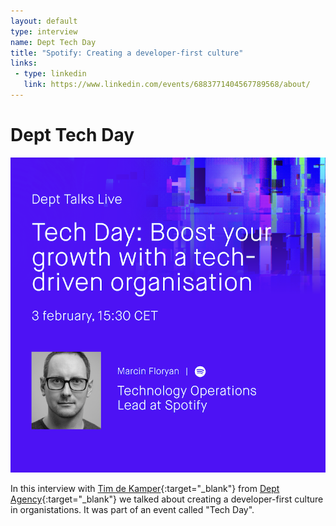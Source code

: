 ```yaml
---
layout: default
type: interview
name: Dept Tech Day
title: "Spotify: Creating a developer-first culture"
links:
 - type: linkedin
   link: https://www.linkedin.com/events/6883771404567789568/about/
---
```

# Dept Tech Day

![Event info](/assets/images/2022/02/dept-techday-spotify.png)

In this interview with [Tim de Kamper](https://www.linkedin.com/in/tim-de-kamper-685a379/){:target="_blank"} from [Dept Agency](https://www.deptagency.com/){:target="_blank"} we talked about creating a developer-first culture in organistations.
It was part of an event called "Tech Day".
